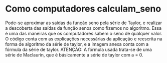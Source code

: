 # Como computadores calculam_seno
Pode-se aproximar as saídas da função seno pela série de Taylor, e realizar a descoberta das saídas da função senos como fizemos no algoritmo. 
Essa é uma das maneiras que os computadores sabem o seno de qualquer valor. 
O código conta com as explicações necessárias da aplicação e reescrita na forma de algoritmo da 
série de taylor, e a imagem anexa conta com a fórmula da série de taylor. 
ATENÇÃO: A fórmula usada trata-se de uma série de Maclaurin, que é básicamente a série de taylor com a = 0.
